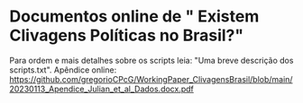 # Documentos online de " Existem Clivagens Políticas no Brasil?"

Para ordem e mais detalhes sobre os scripts leia: "Uma breve descrição dos scripts.txt".
Apêndice online:
https://github.com/gregorioCPcG/WorkingPaper_ClivagensBrasil/blob/main/20230113_Apendice_Julian_et_al_Dados.docx.pdf

